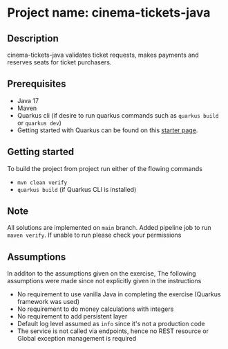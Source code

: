 # Project name: cinema-tickets-java

## Description
cinema-tickets-java validates ticket requests, makes payments and reserves seats for ticket purchasers.

## Prerequisites
- Java 17
- Maven
- Quarkus cli (if desire to run quarkus commands such as `quarkus build` or `quarkus dev`)
- Getting started with Quarkus can be found on this [starter page](https://quarkus.io/get-started/).

## Getting started
To build the project from project run either of the flowing commands
* `mvn clean verify`
* `quarkus build` (if Quarkus CLI is installed)

## Note
All solutions are implemented on `main` branch.
Added pipeline job to run `maven verify`. If unable to run please check your permissions

## Assumptions
In additon to the assumptions given on the exercise, The following assumptions were made since not explicitly given in the instructions
- No requirement to use vanilla Java in completing the exercise (Quarkus framework was used)
- No requirement to do money calculations with integers
- No requirement to add persistent layer
- Default log level assumed as `info` since it's not a production code
- The service is not called via endpoints, hence no REST resource or Global exception management is required 
